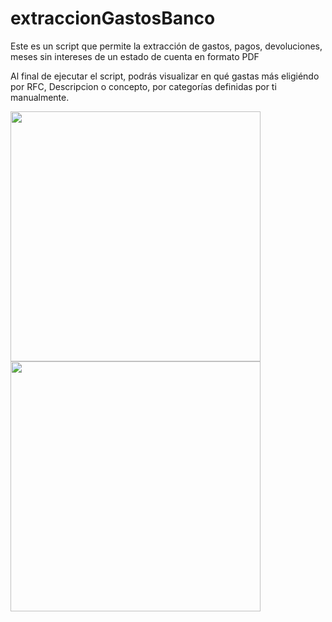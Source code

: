 # extraccionGastosBanco
Este es un script que permite la extracción de gastos, pagos, devoluciones, meses sin intereses de un estado de cuenta en formato PDF

Al final de ejecutar el script, podrás visualizar en qué gastas más eligiéndo por RFC, Descripcion o concepto, por categorías definidas por ti manualmente.

<img src="[https://github.com/user-attachments/assets/a695e05b-5aac-4d9f-95bb-3d2118d3c6fc)" width="400" height="400">
<img src="[https://github.com/user-attachments/assets/c5fdff4e-2fcb-45d0-8671-edd73e90e519)" width="400" height="400">
